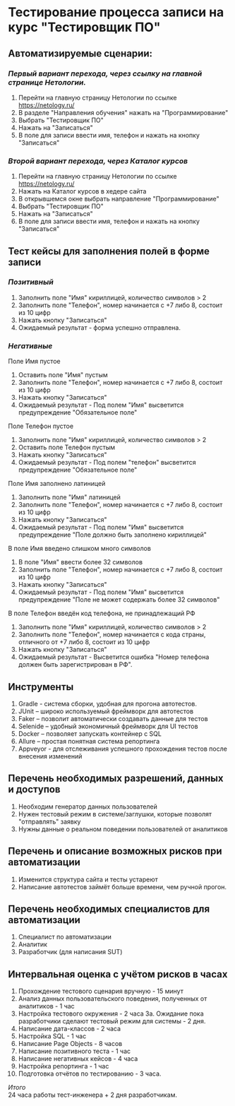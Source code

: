 # Тестирование процесса записи на курс "Тестировщик ПО" 

## Автоматизируемые сценарии: 
### _Первый вариант перехода, через ссылку на главной странице Нетологии._ 
1. Перейти на главную страницу Нетологии по ссылке https://netology.ru/
2. В разделе "Направления обучения" нажать на "Программирование"
3. Выбрать "Тестировщик ПО"
4. Нажать на "Записаться"
5. В поле для записи ввести имя, телефон и нажать на кнопку "Записаться"


### _Второй вариант перехода, через Каталог курсов_
1. Перейти на главную страницу Нетологии по ссылке https://netology.ru/
2. Нажать на Каталог курсов в хедере сайта
3. В открывшемся окне выбрать направление "Программирование"
4. Выбрать "Тестировщик ПО"
5. Нажать на "Записаться"
6. В поле для записи ввести имя, телефон и нажать на кнопку "Записаться"

## Тест кейсы для заполнения полей в форме записи
### _Позитивный_
1. Заполнить поле "Имя" кириллицей, количество символов > 2
2. Заполнить поле "Телефон", номер начинается с +7 либо 8, состоит из 10 цифр
3. Нажать кнопку "Записаться"
4. Ожидаемый результат - форма успешно отправлена. 

### _Негативные_
Поле Имя пустое
1. Оставить поле "Имя" пустым
2. Заполнить поле "Телефон", номер начинается с +7 либо 8, состоит из 10 цифр
3. Нажать кнопку "Записаться"
4. Ожидаемый результат - Под полем "Имя" высветится предупреждение "Обязательное поле"

Поле Телефон пустое 
1. Заполнить поле "Имя" кириллицей, количество символов > 2
2. Оставить поле Телефон пустым
3. Нажать кнопку "Записаться"
4. Ожидаемый результат -  Под полем "телефон" высветится предупреждение "Обязательное поле"

Поле Имя заполнено латиницей
1. Заполнить поле "Имя" латиницей
2. Заполнить поле "Телефон", номер начинается с +7 либо 8, состоит из 10 цифр
3. Нажать кнопку "Записаться"
4. Ожидаемый результат - Под полем "Имя" высветится предупреждение "Поле должно быть заполнено кириллицей"

В поле Имя введено слишком много символов
1. В поле "Имя" ввести более 32 символов
2. Заполнить поле "Телефон", номер начинается с +7 либо 8, состоит из 10 цифр
3. Нажать кнопку "Записаться"
4. Ожидаемый результат - Под полем "Имя" высветится предупреждение "Поле не может содержать более 32 символов"

В поле Телефон введён код телефона, не принадлежащий РФ
1. Заполнить поле "Имя" кириллицей, количество символов > 2
2. Заполнить поле "Телефон", номер начинается с кода страны, отличного от +7 либо 8, состоит из 10 цифр
3. Нажать кнопку "Записаться"
4. Ожидаемый результат - Высветится ошибка "Номер телефона должен быть зарегистрирован в РФ".

## Инструменты
1.  Gradle  - система сборки, удобная для прогона автотестов.
2.	JUnit – широко используемый фреймворк для автотестов
3.	Faker – позволит автоматически создавать данные для тестов
4.	Selenide – удобный экономичный фреймворк для UI тестов
5.	Docker – позволяет запускать контейнер с SQL 
6.	Allure – простая понятная система репортинга
7.  Appveyor - для отслеживания успешного прохождения тестов после внесения изменений

## Перечень необходимых разрешений, данных и доступов
1. Необходим генератор данных пользователей
2. Нужен тестовый режим в системе/заглушки, которые позволят "отправлять" заявку
3. Нужны данные о реальном поведении пользователей от аналитиков

## Перечень и описание возможных рисков при автоматизации
1. Изменится структура сайта и тесты устареют
2. Написание автотестов займёт больше времени, чем ручной прогон.

## Перечень необходимых специалистов для автоматизации
1. Специалист по автоматизации
2. Аналитик
3. Разработчик (для написания SUT)

## Интервальная оценка с учётом рисков в часах
1. Прохождение тестового сценария вручную - 15 минут
2. Анализ данных пользовательского поведения, полученных от аналитиков  - 1 час
3. Настройка тестового окружения - 2 часа
3а. Ожидание пока разработчики сделают тестовый режим для системы - 2 дня.
4. Написание дата-классов - 2 часа
5. Настройка SQL - 1 час
6. Написание Page Objects - 8 часов
7. Написание позитивного теста - 1 час
8. Написание негативных кейсов - 4 часа 
9. Настройка репортинга - 1 час
10. Подготовка отчётов по тестированию - 3 часа. 

*Итого*  
24 часа работы тест-инженера + 2 дня разработчикам. 
